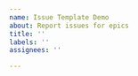 ```yaml
---
name: Issue Template Demo
about: Report issues for epics
title: ''
labels: ''
assignees: ''

---
```



